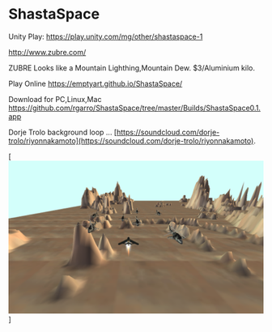 ShastaSpace
=======

Unity Play: https://play.unity.com/mg/other/shastaspace-1

http://www.zubre.com/

ZUBRE Looks like a Mountain Lighthing,Mountain Dew.
$3/Aluminium kilo.


Play Online  https://emptyart.github.io/ShastaSpace/

Download for PC,Linux,Mac  https://github.com/rgarro/ShastaSpace/tree/master/Builds/ShastaSpace0.1.app

Dorje Trolo background loop ...  [https://soundcloud.com/dorje-trolo/riyonnakamoto](https://soundcloud.com/dorje-trolo/riyonnakamoto).

[![que no se resistieran, por que sino los mataban ... ](https://raw.githubusercontent.com/rgarro/ShastaSpace/master/shastashot.png)]
